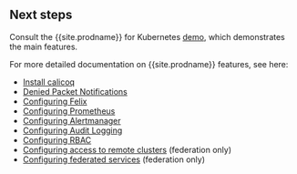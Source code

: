 ## Next steps

Consult the {{site.prodname}} for Kubernetes [demo]({{site.baseurl}}/security/simple-policy-cnx), which
demonstrates the main features.

For more detailed documentation on {{site.prodname}} features, see here:
- [Install calicoq]({{site.baseurl}}/getting-started/clis/calicoq/)
- [Denied Packet Notifications]({{site.baseurl}}/maintenance/monitor/metrics)
- [Configuring Felix]({{site.baseurl}}/reference/felix/configuration)
- [Configuring Prometheus]({{site.baseurl}}/maintenance/monitor/prometheus)
- [Configuring Alertmanager]({{site.baseurl}}/maintenance/monitor/alertmanager)
- [Configuring Audit Logging]({{site.baseurl}}/security/logs/elastic/ee-audit)
- [Configuring RBAC]({{site.baseurl}}/security/rbac-tiered-policies)
- [Configuring access to remote clusters]({{site.baseurl}}/networking/federation/configure-rcc) (federation only)
- [Configuring federated services]({{site.baseurl}}/networking/federation/services-controller) (federation only)
